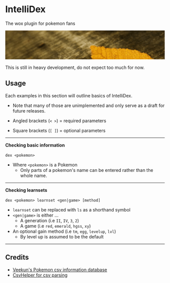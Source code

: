 # IntelliDex
The wox plugin for pokemon fans

![](/medias/demo.gif)

This is still in heavy development, do not expect too much for now.

## Usage

Each examples in this section will outline basics of IntelliDex.

* Note that many of those are unimplemented and only serve as a draft for future releases.

* Angled brackets (`< >`) = required parameters
* Square brackets (`[ ]`) = optional parameters

---

**Checking basic information**

`dex <pokemon>`

* Where `<pokemon>` is a Pokemon
  * Only parts of a pokemon's name can be entered rather than the whole name.

---

**Checking learnsets**

`dex <pokemon> learnset <gen|game> [method]`

* `learnset` can be replaced with `ls` as a shorthand symbol
* `<gen|game>` is either ...
  * A generation (i.e `II`, `IV`, `3`, `2`)
  * A game (i.e `red`, `emerald`, `hgss`, `xy`)
* An optional gain method (i.e `tm`, `egg`, `levelup`, `lvl`)
  * By level up is assumed to be the default

---


## Credits

* [Veekun's Pokemon csv information database](https://github.com/veekun/pokedex)
* [CsvHelper for csv parsing](http://csvhelper.com/)
